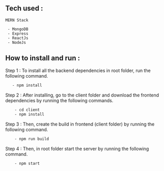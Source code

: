 ## Tech used :

```
MERN Stack

 - MongoDB
 - Express
 - ReactJs
 - NodeJs
```

## How to install and run :

Step 1 : To install all the backend dependencies in root folder, run the following command.

```bash
   - npm install
```

Step 2 : After installing, go to the client folder and download the frontend dependencies by running the following commands.

```bash
    - cd client
    - npm install
```

Step 3 : Then, create the build in frontend (client folder) by running the following command.

```bash
    - npm run build
```

Step 4 : Then, in root folder start the server by running the following command.

```bash
    - npm start
```
